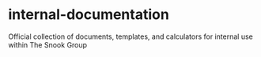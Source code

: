 # internal-documentation
Official collection of documents, templates, and calculators for internal use within The Snook Group
